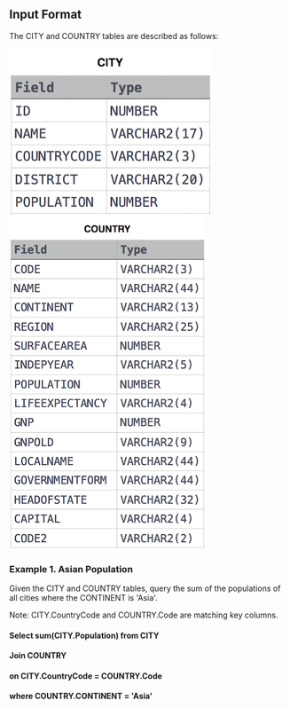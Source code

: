 ## Input Format

The CITY and COUNTRY tables are described as follows:

![alt text](https://github.com/vectormars/Hackerrank/blob/master/SQL/Basic%20Select/CITY.jpg)
![alt text](https://github.com/vectormars/Hackerrank/blob/master/SQL/Basic%20Join/Country.jpg)



### Example 1. Asian Population

Given the CITY and COUNTRY tables, query the sum of the populations of all cities where the CONTINENT is 'Asia'.

Note: CITY.CountryCode and COUNTRY.Code are matching key columns.

#### Select sum(CITY.Population) from CITY 
#### Join COUNTRY
#### on CITY.CountryCode = COUNTRY.Code
#### where COUNTRY.CONTINENT = 'Asia'
